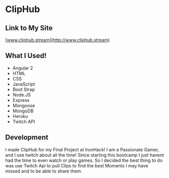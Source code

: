# ClipHub


## Link to My Site

[www.cliphub.stream](http://www.cliphub.stream)


## What I Used!

* Angular 2
* HTML
* CSS
* JavaScript
* Boot Strap
* Node.JS
* Express
* Mongoose
* MongoDB
* Heroku
* Twitch API


## Development

I made ClipHub for my Final Project at IronHack! I am a Passionate Gamer, and I use twitch about all the time! Since starting this bootcamp I just havent had the time to even watch or play games. So I decided the best thing to do was use Twitch Api to pull Clips to find the best Moments I may have missed and to be able to share them.
